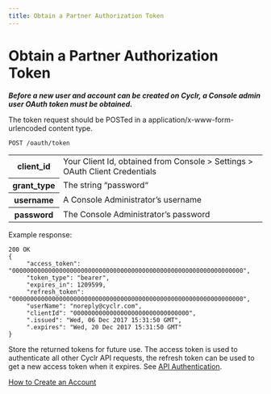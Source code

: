 ```yaml
---
title: Obtain a Partner Authorization Token
---
```


# Obtain a Partner Authorization Token #

_**Before a new user and account can be created on Cyclr, a Console admin user OAuth token must be obtained.**_

The token request should be POSTed in a application/x-www-form-urlencoded content type.

    POST /oauth/token

<table>
  <tr>
    <th>client_id</th>
    <td>Your Client Id, obtained from Console > Settings > OAuth Client Credentials</td>
  </tr>
  <tr>
    <th>grant_type</th>
    <td>The string “password“</td>
  </tr>
  <tr>
    <th>username</th>
    <td>A Console Administrator’s username</td>
  </tr>
  <tr>
    <th>password</th>
    <td>The Console Administrator’s password</td>
  </tr>
</table>

Example response:

    200 OK
    {
         "access_token": "0000000000000000000000000000000000000000000000000000000000000000",
         "token_type": "bearer",
         "expires_in": 1209599,
         "refresh_token": "0000000000000000000000000000000000000000000000000000000000000000",
         "userName": "noreply@cyclr.com",
         "clientId": "00000000000000000000000000000000",
         ".issued": "Wed, 06 Dec 2017 15:31:50 GMT",
         ".expires": "Wed, 20 Dec 2017 15:31:50 GMT"
    }

Store the returned tokens for future use. The access token is used to authenticate all other Cyclr API requests, the refresh token can be used to get a new access token when it expires. See [API Authentication](../embedding/api-authentication).

[How to Create an Account](./create-account)